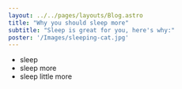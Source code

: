 ```yaml
---
layout: ../../pages/layouts/Blog.astro
title: "Why you should sleep more"
subtitle: "Sleep is great for you, here's why:"
poster: '/Images/sleeping-cat.jpg'
---
```


- sleep
- sleep more
- sleep little more
